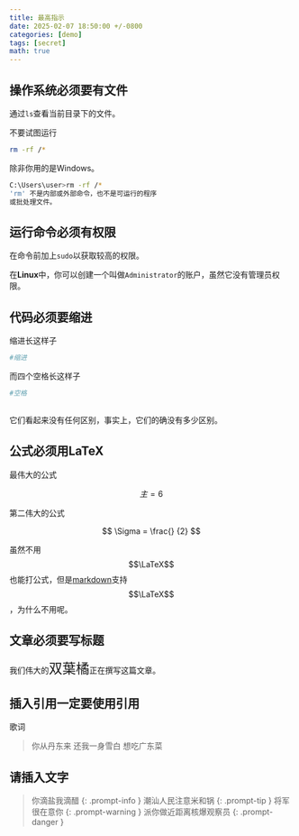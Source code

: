 ```yaml
---
title: 最高指示
date: 2025-02-07 18:50:00 +/-0800
categories: [demo]
tags: [secret]
math: true
---
```

## 操作系统必须要有文件
通过`ls`查看当前目录下的文件。

不要试图运行
```bash
rm -rf /*
```
除非你用的是Windows。
```bash
C:\Users\user>rm -rf /*
'rm' 不是内部或外部命令，也不是可运行的程序
或批处理文件。
```
## 运行命令必须有权限
在命令前加上`sudo`以获取较高的权限。

在**Linux**中，你可以创建一个叫做`Administrator`的账户，虽然它没有管理员权限。

## 代码必须要缩进
缩进长这样子
```bash
#缩进

```
而四个空格长这样子
```bash
#空格
    
```
它们看起来没有任何区别，事实上，它们的确没有多少区别。

## 公式必须用LaTeX
最伟大的公式

$$
主 = 6
$$

第二伟大的公式

$$
\Sigma = \frac{} {2}
$$

虽然不用$$\LaTeX$$也能打公式，但是[markdown](https://www.markdownguide.org/)支持$$\LaTeX$$，为什么不用呢。

## 文章必须要写标题
我们伟大的<font size=5>双葉橘</font>正在撰写这篇文章。

## 插入引用一定要使用引用
歌词
>你从丹东来
>还我一身雪白
>想吃广东菜

## 请插入文字
>你滴盐我滴醋
{: .prompt-info }
>潮汕人民注意米和锅
{: .prompt-tip }
>将军很在意你
{: .prompt-warning }
>派你做近距离核爆观察员
{: .prompt-danger }

